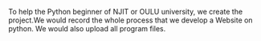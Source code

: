 To help the Python beginner of NJIT or OULU university, we create the project.We would record the whole process that we develop a Website on python.
We would also upload all program files.
